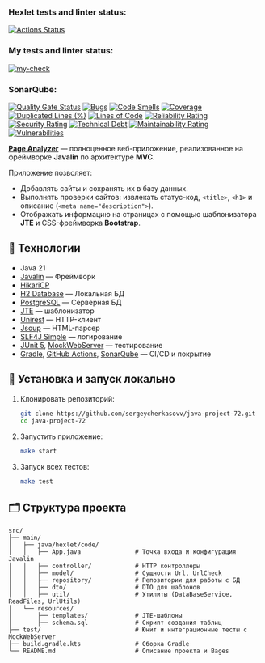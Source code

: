 ### Hexlet tests and linter status:
[![Actions Status](https://github.com/sergeycherkasovv/java-project-72/actions/workflows/hexlet-check.yml/badge.svg)](https://github.com/sergeycherkasovv/java-project-72/actions)

### My tests and linter status:
[![my-check](https://github.com/sergeycherkasovv/java-project-72/actions/workflows/blank.yml/badge.svg)](https://github.com/sergeycherkasovv/java-project-72/actions/workflows/blank.yml)

### SonarQube:
[![Quality Gate Status](https://sonarcloud.io/api/project_badges/measure?project=sergeycherkasovv_java-project-72&metric=alert_status)](https://sonarcloud.io/summary/new_code?id=sergeycherkasovv_java-project-72)
[![Bugs](https://sonarcloud.io/api/project_badges/measure?project=sergeycherkasovv_java-project-72&metric=bugs)](https://sonarcloud.io/summary/new_code?id=sergeycherkasovv_java-project-72)
[![Code Smells](https://sonarcloud.io/api/project_badges/measure?project=sergeycherkasovv_java-project-72&metric=code_smells)](https://sonarcloud.io/summary/new_code?id=sergeycherkasovv_java-project-72)
[![Coverage](https://sonarcloud.io/api/project_badges/measure?project=sergeycherkasovv_java-project-72&metric=coverage)](https://sonarcloud.io/summary/new_code?id=sergeycherkasovv_java-project-72)
[![Duplicated Lines (%)](https://sonarcloud.io/api/project_badges/measure?project=sergeycherkasovv_java-project-72&metric=duplicated_lines_density)](https://sonarcloud.io/summary/new_code?id=sergeycherkasovv_java-project-72)
[![Lines of Code](https://sonarcloud.io/api/project_badges/measure?project=sergeycherkasovv_java-project-72&metric=ncloc)](https://sonarcloud.io/summary/new_code?id=sergeycherkasovv_java-project-72)
[![Reliability Rating](https://sonarcloud.io/api/project_badges/measure?project=sergeycherkasovv_java-project-72&metric=reliability_rating)](https://sonarcloud.io/summary/new_code?id=sergeycherkasovv_java-project-72)
[![Security Rating](https://sonarcloud.io/api/project_badges/measure?project=sergeycherkasovv_java-project-72&metric=security_rating)](https://sonarcloud.io/summary/new_code?id=sergeycherkasovv_java-project-72)
[![Technical Debt](https://sonarcloud.io/api/project_badges/measure?project=sergeycherkasovv_java-project-72&metric=sqale_index)](https://sonarcloud.io/summary/new_code?id=sergeycherkasovv_java-project-72)
[![Maintainability Rating](https://sonarcloud.io/api/project_badges/measure?project=sergeycherkasovv_java-project-72&metric=sqale_rating)](https://sonarcloud.io/summary/new_code?id=sergeycherkasovv_java-project-72)
[![Vulnerabilities](https://sonarcloud.io/api/project_badges/measure?project=sergeycherkasovv_java-project-72&metric=vulnerabilities)](https://sonarcloud.io/summary/new_code?id=sergeycherkasovv_java-project-72)

**[Page Analyzer](https://java-project-72-27yt.onrender.com)** — полноценное веб-приложение, 
реализованное на фреймворке **Javalin** по архитектуре **MVC**.

Приложение позволяет:
- Добавлять сайты и сохранять их в базу данных.
- Выполнять проверки сайтов: извлекать статус-код, `<title>`, `<h1>` и описание (`<meta name="description">`).
- Отображать информацию на страницах с помощью шаблонизатора **JTE** и CSS-фреймворка **Bootstrap**.

## 🚀 Технологии
- Java 21  
- [Javalin](https://javalin.io) — Фреймворк  
- [HikariCP](https://github.com/brettwooldridge/HikariCP) 
- [H2 Database](https://www.h2database.com) — Локальная БД
- [PostgreSQL](https://www.postgresql.org/) — Серверная БД
- [JTE](https://jte.gg) — шаблонизатор  
- [Unirest](https://kong.github.io/unirest-java/) — HTTP-клиент  
- [Jsoup](https://jsoup.org) — HTML-парсер  
- [SLF4J Simple](https://www.slf4j.org/) — логирование  
- [JUnit 5](https://junit.org/junit5/), 
  [MockWebServer](https://github.com/square/okhttp/tree/master/mockwebserver) — тестирование  
- [Gradle](https://gradle.org/), 
  [GitHub Actions](https://github.com/features/actions),
  [SonarQube](https://www.sonarsource.com/) — CI/CD и покрытие

## 🔧 Установка и запуск локально
1. Клонировать репозиторий:  
   ```bash
   git clone https://github.com/sergeycherkasovv/java-project-72.git
   cd java-project-72
    ``` 
2. Запустить приложение:
    ```bash
    make start
   ```
3. Запуск всех тестов:
    ``` bash
    make test
   ```
   
## 🗂 Структура проекта
    src/
    ├── main/
    │   ├── java/hexlet/code/
    │   │   ├── App.java               # Точка входа и конфигурация Javalin
    │   │   ├── controller/            # HTTP контроллеры
    │   │   ├── model/                 # Сущности Url, UrlCheck
    │   │   ├── repository/            # Репозитории для работы с БД
    │   │   ├── dto/                   # DTO для шаблонов
    │   │   ├── util/                  # Утилиты (DataBaseService, ReadFiles, UrlUtils)
    │   └── resources/
    │       ├── templates/             # JTE-шаблоны
    │       ├── schema.sql             # Скрипт создания таблиц
    ├── test/                          # Юнит и интеграционные тесты c MockWebServer
    ├── build.gradle.kts               # Сборка Gradle
    └── README.md                      # Описание проекта и Bages
